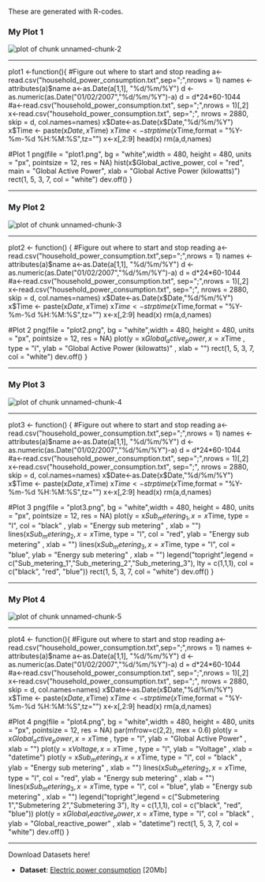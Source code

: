These are generated with R-codes.
### My Plot 1
![plot of chunk unnamed-chunk-2](https://cloud.githubusercontent.com/assets/8188574/4967027/671ec956-67f3-11e4-8ecf-b3950c439efe.png) 
_____________________________________________________________________________________________________________________________
plot1 <-function(){
  #Figure out where to start and stop reading
  a<-read.csv("household_power_consumption.txt",sep=";",nrows = 1)
  names <-attributes(a)$name
  a<-as.Date(a[1,1], "%d/%m/%Y")
  d <- as.numeric(as.Date("01/02/2007","%d/%m/%Y")-a)
  d = d*24*60-1044
  #a<-read.csv("household_power_consumption.txt", sep=";",nrows = 1)[,2]
  x<-read.csv("household_power_consumption.txt", sep=";", nrows = 2880, skip = d, col.names=names)
  x$Date<-as.Date(x$Date,"%d/%m/%Y")
  x$Time <- paste(x$Date, x$Time)
  x$Time<-strptime(x$Time,format = "%Y-%m-%d %H:%M:%S",tz="")
  x<-x[,2:9]
  head(x)
  rm(a,d,names)  
    
  #Plot 1
  png(file = "plot1.png", bg = "white",width = 480, height = 480, units = "px", pointsize = 12,  res = NA)
  hist(x$Global_active_power, col = "red", main = "Global Active Power", xlab = "Global Active Power (kilowatts)")
  rect(1, 5, 3, 7, col = "white")
  dev.off()
}
_____________________________________________________________________________________________________________________________
### My Plot 2
![plot of chunk unnamed-chunk-3](https://cloud.githubusercontent.com/assets/8188574/4967030/82243254-67f3-11e4-9130-0e767ed69c37.png) 
_____________________________________________________________________________________________________________________________
plot2 <- function() {
  #Figure out where to start and stop reading
  a<-read.csv("household_power_consumption.txt",sep=";",nrows = 1)
  names <-attributes(a)$name
  a<-as.Date(a[1,1], "%d/%m/%Y")
  d <- as.numeric(as.Date("01/02/2007","%d/%m/%Y")-a)
  d = d*24*60-1044
  #a<-read.csv("household_power_consumption.txt", sep=";",nrows = 1)[,2]
  x<-read.csv("household_power_consumption.txt", sep=";", nrows = 2880, skip = d, col.names=names)
  x$Date<-as.Date(x$Date,"%d/%m/%Y")
  x$Time <- paste(x$Date, x$Time)
  x$Time<-strptime(x$Time,format = "%Y-%m-%d %H:%M:%S",tz="")
  x<-x[,2:9]
  head(x)
  rm(a,d,names)  
  
  #Plot 2
  png(file = "plot2.png", bg = "white",width = 480, height = 480, units = "px", pointsize = 12,  res = NA)
  plot(y = x$Global_active_power, x = x$Time , type = "l", ylab = "Global Active Power (kilowatts)" , xlab = "")
  rect(1, 5, 3, 7, col = "white")
  dev.off()
}
_____________________________________________________________________________________________________________________________
### My Plot 3
![plot of chunk unnamed-chunk-4](https://cloud.githubusercontent.com/assets/8188574/4967033/8e11db2a-67f3-11e4-9c40-a7f62897fd04.png) 
_____________________________________________________________________________________________________________________________
plot3 <- function() {
  #Figure out where to start and stop reading
  a<-read.csv("household_power_consumption.txt",sep=";",nrows = 1)
  names <-attributes(a)$name
  a<-as.Date(a[1,1], "%d/%m/%Y")
  d <- as.numeric(as.Date("01/02/2007","%d/%m/%Y")-a)
  d = d*24*60-1044
  #a<-read.csv("household_power_consumption.txt", sep=";",nrows = 1)[,2]
  x<-read.csv("household_power_consumption.txt", sep=";", nrows = 2880, skip = d, col.names=names)
  x$Date<-as.Date(x$Date,"%d/%m/%Y")
  x$Time <- paste(x$Date, x$Time)
  x$Time<-strptime(x$Time,format = "%Y-%m-%d %H:%M:%S",tz="")
  x<-x[,2:9]
  head(x)
  rm(a,d,names)  
  
  #Plot 3
  png(file = "plot3.png", bg = "white",width = 480, height = 480, units = "px", pointsize = 12,  res = NA)
  plot(y = x$Sub_metering_1, x = x$Time, type = "l", col = "black" , ylab = "Energy sub metering" , xlab = "")
  lines(x$Sub_metering_2, x = x$Time, type = "l", col = "red", ylab = "Energy sub metering" , xlab = "")
  lines(x$Sub_metering_3, x = x$Time, type = "l", col = "blue", ylab = "Energy sub metering" , xlab = "")
  legend("topright",legend = c("Sub_metering_1","Sub_metering_2","Sub_metering_3"), lty = c(1,1,1), col = c("black", "red", "blue"))
  rect(1, 5, 3, 7, col = "white")
  dev.off()
}
_____________________________________________________________________________________________________________________________
### My Plot 4
![plot of chunk unnamed-chunk-5](https://cloud.githubusercontent.com/assets/8188574/4967035/a0401bb8-67f3-11e4-9354-88c98ab21aaa.png) 
_____________________________________________________________________________________________________________________________
plot4 <- function(){
  #Figure out where to start and stop reading
  a<-read.csv("household_power_consumption.txt",sep=";",nrows = 1)
  names <-attributes(a)$name
  a<-as.Date(a[1,1], "%d/%m/%Y")
  d <- as.numeric(as.Date("01/02/2007","%d/%m/%Y")-a)
  d = d*24*60-1044
  #a<-read.csv("household_power_consumption.txt", sep=";",nrows = 1)[,2]
  x<-read.csv("household_power_consumption.txt", sep=";", nrows = 2880, skip = d, col.names=names)
  x$Date<-as.Date(x$Date,"%d/%m/%Y")
  x$Time <- paste(x$Date, x$Time)
  x$Time<-strptime(x$Time,format = "%Y-%m-%d %H:%M:%S",tz="")
  x<-x[,2:9]
  head(x)
  rm(a,d,names)  
  
  #Plot 4
  png(file = "plot4.png", bg = "white",width = 480, height = 480, units = "px", pointsize = 12,  res = NA)
  par(mfrow=c(2,2), mex = 0.6)
  plot(y = x$Global_active_power, x = x$Time , type = "l", ylab = "Global Active Power" , xlab = "")
  plot(y = x$Voltage, x = x$Time , type = "l", ylab = "Voltage" , xlab = "datetime")
  plot(y = x$Sub_metering_1, x = x$Time, type = "l", col = "black" , ylab = "Energy sub metering" , xlab = "")
  lines(x$Sub_metering_2, x = x$Time, type = "l", col = "red", ylab = "Energy sub metering" , xlab = "")
  lines(x$Sub_metering_3, x = x$Time, type = "l", col = "blue", ylab = "Energy sub metering" , xlab = "")
  legend("topright",legend = c("Submetering 1","Submetering 2","Submetering 3"), lty = c(1,1,1), col = c("black", "red", "blue"))
  plot(y = x$Global_reactive_power, x = x$Time, type = "l", col = "black" , ylab = "Global_reactive_power" , xlab = "datetime")
  rect(1, 5, 3, 7, col = "white")
  dev.off()
}
_____________________________________________________________________________________________________________________________
Download Datasets here!
* <b>Dataset</b>: <a href="https://d396qusza40orc.cloudfront.net/exdata%2Fdata%2Fhousehold_power_consumption.zip">Electric power consumption</a> [20Mb]
